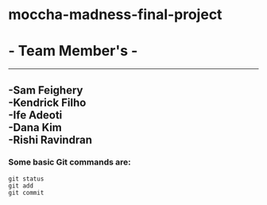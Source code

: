 # moccha-madness-final-project

# - Team Member's -
----------
-Sam Feighery<br>
-Kendrick Filho<br>
-Ife Adeoti<br>
-Dana Kim<br>
-Rishi Ravindran<br>
----------


### Some basic Git commands are:
```
git status
git add
git commit
```
